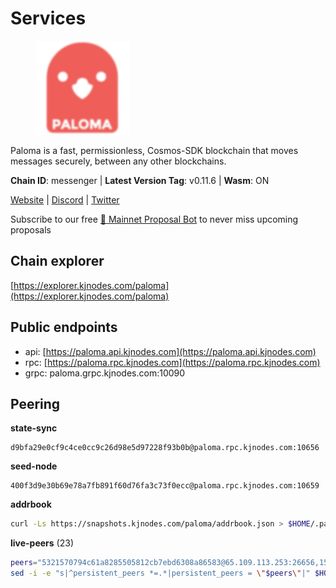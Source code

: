 # Services

<figure><img src="https://raw.githubusercontent.com/kj89/cosmos-images/main/logos/paloma.png" width="150" alt=""><figcaption></figcaption></figure>

Paloma is a fast, permissionless, Cosmos-SDK blockchain that  moves messages securely, between any other blockchains.

**Chain ID**: messenger | **Latest Version Tag**: v0.11.6 | **Wasm**: ON

[Website](https://www.palomachain.com) | [Discord](https://discord.gg/tKVFpfdSw4) | [Twitter](https://twitter.com/paloma_chain)



Subscribe to our free [🤖 Mainnet Proposal Bot](https://t.me/kjnodes_proposal_bot) to never miss upcoming proposals


## Chain explorer
[https://explorer.kjnodes.com/paloma](https://explorer.kjnodes.com/paloma)

## Public endpoints

* api: [https://paloma.api.kjnodes.com](https://paloma.api.kjnodes.com)
* rpc: [https://paloma.rpc.kjnodes.com](https://paloma.rpc.kjnodes.com)
* grpc: paloma.grpc.kjnodes.com:10090

## Peering

**state-sync**

```text
d9bfa29e0cf9c4ce0cc9c26d98e5d97228f93b0b@paloma.rpc.kjnodes.com:10656
```

**seed-node**

```text
400f3d9e30b69e78a7fb891f60d76fa3c73f0ecc@paloma.rpc.kjnodes.com:10659
```

**addrbook**
```bash
curl -Ls https://snapshots.kjnodes.com/paloma/addrbook.json > $HOME/.paloma/config/addrbook.json
```

**live-peers** (23)
```bash
peers="5321570794c61a8285505812cb7ebd6308a86583@65.109.113.253:26656,15f4b11b50810b5046679a12b494e42a2c9034fd@65.109.30.12:26656,317141e329bc214a76ba92201f6818574ebe5323@135.181.114.98:36656,98b54cd6696e616fe966008ebf2bac409e3e0773@65.108.194.44:26656,7e93f6409ade895fe301b502d6fb9dfb96343a34@135.125.5.34:54056,9cf215d69773173a4c40eb2e811cea8aa7e37432@213.239.216.252:21656,53f37ac93aec70dea3abc40108f42a00877b4665@64.227.142.91:26656,8af8dfa817359036f55f6793b0ed4bcce8884027@85.14.245.70:26656,b3ba407aef9e18e16e8e9a3b523a1b026dabeab3@84.46.248.174:26656,2c6772b11c1f9eff2a923eb2bf808543cdd501c5@79.143.179.196:26656,d44dcdbc4d0f5ae1415143a80f9e5d092af68819@188.165.205.120:10656,60066422d3b70fbf7571012b267dc2cccd9603d5@149.102.156.223:26656,16f0d09580054101394ea08bbb48b1ad5bb91a27@95.214.52.144:10656,d9bfa29e0cf9c4ce0cc9c26d98e5d97228f93b0b@65.109.88.38:10656,22e7a98b54070bee0f504305d9ed0fb7a2b24ab6@34.221.60.207:26656,b92c94f00b46500a5ff8920acd438c0873c2f9da@50.116.13.101:26656,41a47bae18f81c1f626e4b238221b77e274424d7@45.33.65.223:26656,b244dfc19293103040d4bdad359534d0990a9070@45.140.185.181:26656,31177b544fcf1cae76e3560812f4f901cab27126@65.109.61.175:26656,99c890c97afc8abfdfeff662d539af5c504a0baf@88.99.67.234:26656,7eae755c119f538e0dc99f3c37289de628bc9526@209.182.239.169:26656,ef1cd7da8319351b51ec930924929d03a5b76dc3@65.108.225.57:26656,9581fadb9a32f2af89d575bb0f2661b9bb216d41@46.4.23.108:26656"
sed -i -e "s|^persistent_peers *=.*|persistent_peers = \"$peers\"|" $HOME/.paloma/config/config.toml
```
